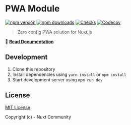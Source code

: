 # PWA Module

[![npm version][npm-version-src]][npm-version-href]
[![npm downloads][npm-downloads-src]][npm-downloads-href]
[![Checks][checks-src]][checks-href]
[![Codecov][codecov-src]][codecov-href]

> Zero config PWA solution for Nuxt.js

📖 [**Read Documentation**](https://pwa.nuxtjs.org)

## Development

1. Clone this repository
2. Install dependencies using `yarn install` or `npm install`
3. Start development server using `npm run dev`

## License

[MIT License](./LICENSE)

Copyright (c) - Nuxt Community

<!-- Badges -->
[npm-version-src]: https://img.shields.io/npm/v/@nuxtjs/pwa/latest.svg?style=flat-square
[npm-version-href]: https://npmjs.com/package/@nuxtjs/pwa

[npm-downloads-src]: https://img.shields.io/npm/dt/@nuxtjs/pwa.svg?style=flat-square
[npm-downloads-href]: https://npmjs.com/package/@nuxtjs/pwa

[checks-src]: https://flat.badgen.net/github/checks/nuxt-community/pwa-module/dev
[checks-href]: https://github.com/nuxt-community/pwa-module/actions

[codecov-src]: https://img.shields.io/codecov/c/github/nuxt-community/pwa-module.svg?style=flat-square
[codecov-href]: https://codecov.io/gh/nuxt-community/pwa-module
